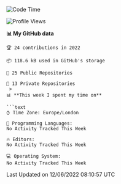 <!--START_SECTION:waka-->
![Code Time](http://img.shields.io/badge/Code%20Time-218%20hrs%2044%20mins-blue)

![Profile Views](http://img.shields.io/badge/Profile%20Views-0-orange)

**📊 My GitHub data** 

```text
🏆 24 contributions in 2022

📦 118.6 kB used in GitHub's storage 

📜 25 Public Repositories 

🔑 13 Private Repositories  
 > 
📊 **This week I spent my time on** 

```text
⌚︎ Time Zone: Europe/London

💬 Programming Languages: 
No Activity Tracked This Week

🔥 Editors: 
No Activity Tracked This Week

💻 Operating System: 
No Activity Tracked This Week

```


 Last Updated on 12/06/2022 08:10:57 UTC
<!--END_SECTION:waka-->